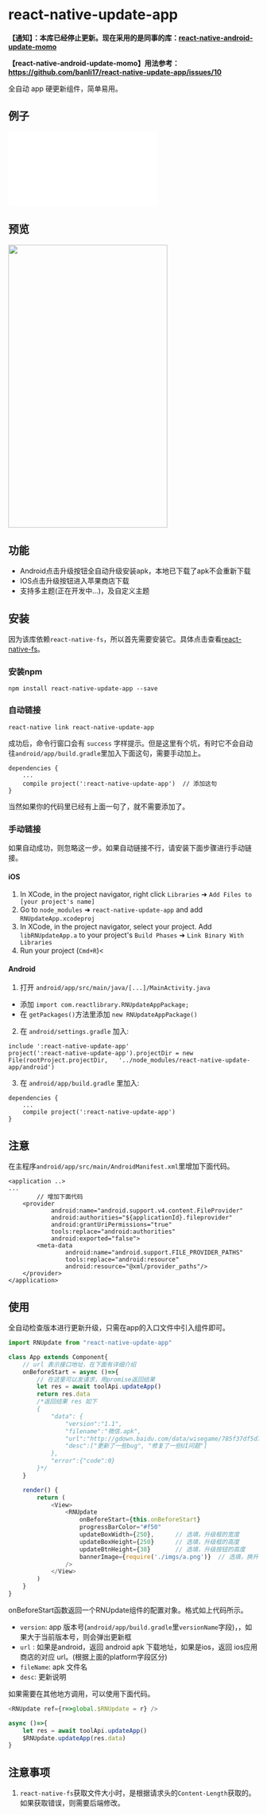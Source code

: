 # react-native-update-app

**【通知】：本库已经停止更新。现在采用的是同事的库：[react-native-android-update-momo](https://www.npmjs.com/package/react-native-android-update-momo)**

**【react-native-android-update-momo】用法参考：https://github.com/banli17/react-native-update-app/issues/10**

全自动 app 硬更新组件，简单易用。

## 例子
![example](./example/index.js)

## 预览

<img src="./preview/1.gif" width="320" height="568" />

## 功能

- Android点击升级按钮全自动升级安装apk，本地已下载了apk不会重新下载
- IOS点击升级按钮进入苹果商店下载
- 支持多主题(正在开发中...)，及自定义主题

## 安装

因为该库依赖`react-native-fs`，所以首先需要安装它。具体点击查看[react-native-fs](https://github.com/itinance/react-native-fs)。

### 安装npm

```
npm install react-native-update-app --save
```

### 自动链接

```
react-native link react-native-update-app
```

成功后，命令行窗口会有 `success` 字样提示。但是这里有个坑，有时它不会自动往`android/app/build.gradle`里加入下面这句，需要手动加上。

```
dependencies {
    ...
    compile project(':react-native-update-app')  // 添加这句
}
```

当然如果你的代码里已经有上面一句了，就不需要添加了。

### 手动链接

如果自动成功，则忽略这一步。如果自动链接不行，请安装下面步骤进行手动链接。

#### iOS

1.  In XCode, in the project navigator, right click `Libraries` ➜ `Add Files to [your project's name]`
2.  Go to `node_modules` ➜ `react-native-update-app` and add `RNUpdateApp.xcodeproj`
3.  In XCode, in the project navigator, select your project. Add `libRNUpdateApp.a` to your project's `Build Phases` ➜ `Link Binary With Libraries`
4.  Run your project (`Cmd+R`)<

#### Android

1.  打开 `android/app/src/main/java/[...]/MainActivity.java`

*   添加 `import com.reactlibrary.RNUpdateAppPackage;`
*   在 `getPackages()`方法里添加 `new RNUpdateAppPackage()` 

2.  在 `android/settings.gradle` 加入:

```
include ':react-native-update-app'
project(':react-native-update-app').projectDir = new File(rootProject.projectDir, 	'../node_modules/react-native-update-app/android')
```

3.  在 `android/app/build.gradle` 里加入:

```
dependencies {
    ...
    compile project(':react-native-update-app')
}
```

## 注意

在主程序`android/app/src/main/AndroidManifest.xml`里增加下面代码。

```
<application ..>
...
        // 增加下面代码
    <provider
            android:name="android.support.v4.content.FileProvider"
            android:authorities="${applicationId}.fileprovider"
            android:grantUriPermissions="true"
            tools:replace="android:authorities"
            android:exported="false">
        <meta-data
                android:name="android.support.FILE_PROVIDER_PATHS"
                tools:replace="android:resource"
                android:resource="@xml/provider_paths"/>
    </provider>
</application>
```

## 使用

全自动检查版本进行更新升级，只需在app的入口文件中引入组件即可。

```javascript
import RNUpdate from "react-native-update-app"

class App extends Component{
    // url 表示接口地址，在下面有详细介绍
    onBeforeStart = async ()=>{
        // 在这里可以发请求，用promise返回结果
        let res = await toolApi.updateApp() 
        return res.data
        /*返回结果 res 如下
        {
            "data": {
                "version":"1.1",
                "filename":"微信.apk",
                "url":"http://gdown.baidu.com/data/wisegame/785f37df5d72c409/weixin_1320.apk",
                "desc":["更新了一些bug", "修复了一些UI问题"]
            },
            "error":{"code":0}
        }*/
    }

    render() {
        return (
            <View>
                <RNUpdate
                    onBeforeStart={this.onBeforeStart}
                    progressBarColor="#f50"
                    updateBoxWidth={250},      // 选填，升级框的宽度
                    updateBoxHeight={250}      // 选填，升级框的高度
                    updateBtnHeight={38}       // 选填，升级按钮的高度
                    bannerImage={require('./imgs/a.png')}  // 选填，换升级弹框图片
                />
            </View>
        )
    }
}
```

onBeforeStart函数返回一个RNUpdate组件的配置对象。格式如上代码所示。

*   `version`: app 版本号(`android/app/build.gradle`里`versionName`字段)，，如果大于当前版本号，则会弹出更新框
*   `url` : 如果是android，返回 android apk 下载地址，如果是ios，返回 ios应用商店的对应 url。(根据上面的platform字段区分)
*   `fileName`: apk 文件名
*   `desc`: 更新说明

如果需要在其他地方调用，可以使用下面代码。

```javascript
<RNUpdate ref={r=>global.$RNUpdate = r} />

async ()=>{
    let res = await toolApi.updateApp() 
    $RNUpdate.updateApp(res.data)
}
```

## 注意事项

1. `react-native-fs`获取文件大小时，是根据请求头的`Content-Length`获取的。如果获取错误，则需要后端修改。
